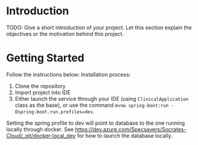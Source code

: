 # Introduction 
TODO: Give a short introduction of your project. Let this section explain the objectives or the motivation behind this project.

# Getting Started
Follow the instructions below:
Installation process:
1. Clone the repository
1. Import project into IDE
1. Either launch the service through your IDE (using `ClinicalApplication` class as the base), or use the command `mvnw spring-boot:run -Dspring-boot.run.profiles=dev`. 

Setting the spring profile to dev will point to database to the one running locally through docker.
See https://dev.azure.com/Specsavers/Socrates-Cloud/_git/docker-local_dev for how to launch the database locally.
